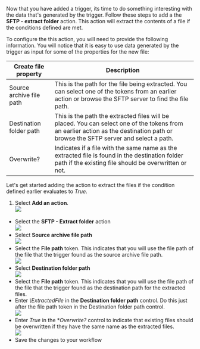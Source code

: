 Now that you have added a trigger, its time to do something interesting with the data that's generated by the trigger. Follow these steps to add a the **SFTP - extract folder** action. This action will extract the contents of a file if the conditions defined are met. 

To configure the this action, you will need to provide the following information. You will notice that it is easy to use data generated  by the trigger as input for some of the properties for the new file:

|Create file property|Description|
|---|---|
|Source archive file path|This is the path for the file being extracted. You can select one of the tokens from an earlier action or browse the SFTP server to find the file path.|
|Destination folder path|This is the path the extracted files will be placed. You can select one of the tokens from an earlier action as the destination path or browse the SFTP server and select a path.|
|Overwrite?|Indicates if a file with the same name as the extracted file is found in the destination folder path if the existing file should be overwritten or not.|

Let's get started adding the action to extract the files if the condition defined earlier evaluates to *True*. 

1. Select **Add an action**.        
![](./media/connectors-create-api-sftp/condition-6.png)   
- Select the **SFTP - Extract folder** action      
![](./media/connectors-create-api-sftp/condition-7.png)   
- Select **Source archive file path**              
![](./media/connectors-create-api-sftp/condition-9.png)   
- Select the **File path** token. This indicates that you will use the file path of the file that the trigger found as the source archive file path.           
![](./media/connectors-create-api-sftp/condition-10.png)   
- Select **Destination folder path**           
![](./media/connectors-create-api-sftp/condition-11.png)   
- Select the **File path** token. This indicates that you will use the file path of the file that the trigger found as the destination path for the extracted files.   
- Enter *\ExtractedFile* in the **Destination folder path** control. Do this just after the file path token in the Destination folder path control.         
![](./media/connectors-create-api-sftp/condition-12.png)   
- Enter *True* in the **Overwrite?* control to indicate that existing files should be overwritten if they have the same name as the extracted files.      
![](./media/connectors-create-api-sftp/condition-13.png)   
- Save the changes to your workflow  
